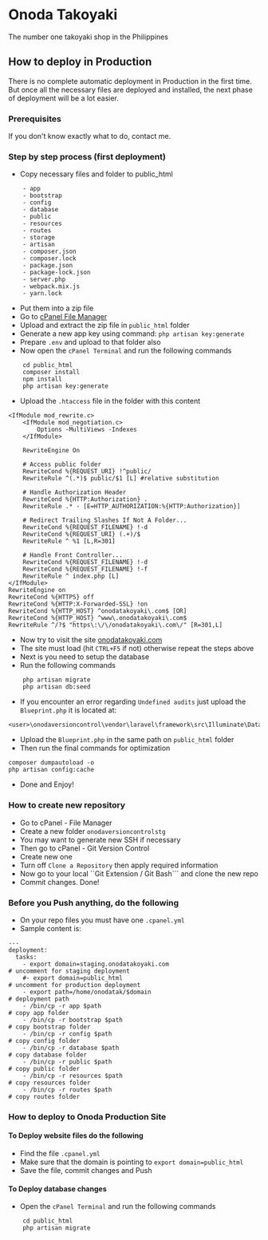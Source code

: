 # Onoda Takoyaki

The number one takoyaki shop in the Philippines

## How to deploy in Production

There is no complete automatic deployment in Production in the first time. But once all the necessary files are deployed and installed, the next phase of deployment will be a lot easier.

### Prerequisites

If you don't know exactly what to do, contact me.

### Step by step process (first deployment)

* Copy necessary files and folder to public_html 
```
	- app
	- bootstrap
	- config
	- database
	- public
	- resources
	- routes
	- storage
	- artisan
	- composer.json
	- composer.lock
	- package.json
	- package-lock.json
	- server.php
	- webpack.mix.js
	- yarn.lock
```
* Put them into a zip file
* Go to [cPanel File Manager](https://sg11.fcomet.com:2083/cpsess1197729065/frontend/paper_lantern/filemanager/index.html)
* Upload and extract the zip file in `public_html` folder
* Generate a new app key using command: `php artisan key:generate`
* Prepare `.env` and upload to that folder also
* Now open the `cPanel Terminal` and run the following commands
```
    cd public_html
    composer install
    npm install
    php artisan key:generate
```
* Upload the `.htaccess` file in the folder with this content
```
<IfModule mod_rewrite.c>
    <IfModule mod_negotiation.c>
        Options -MultiViews -Indexes
    </IfModule>

    RewriteEngine On

    # Access public folder
    RewriteCond %{REQUEST_URI} !^public/
    RewriteRule ^(.*)$ public/$1 [L] #relative substitution
    
    # Handle Authorization Header
    RewriteCond %{HTTP:Authorization} .
    RewriteRule .* - [E=HTTP_AUTHORIZATION:%{HTTP:Authorization}]

    # Redirect Trailing Slashes If Not A Folder...
    RewriteCond %{REQUEST_FILENAME} !-d
    RewriteCond %{REQUEST_URI} (.+)/$
    RewriteRule ^ %1 [L,R=301]

    # Handle Front Controller...
    RewriteCond %{REQUEST_FILENAME} !-d
    RewriteCond %{REQUEST_FILENAME} !-f
    RewriteRule ^ index.php [L]
</IfModule>
RewriteEngine on
RewriteCond %{HTTPS} off
RewriteCond %{HTTP:X-Forwarded-SSL} !on
RewriteCond %{HTTP_HOST} ^onodatakoyaki\.com$ [OR]
RewriteCond %{HTTP_HOST} ^www\.onodatakoyaki\.com$
RewriteRule ^/?$ "https\:\/\/onodatakoyaki\.com\/" [R=301,L]
```
* Now try to visit the site [onodatakoyaki.com](https://onodatakoyaki.com)
* The site must load (hit `CTRL+F5` if not) otherwise repeat the steps above
* Next is you need to setup the database
* Run the following commands
```
    php artisan migrate
    php artisan db:seed
```
* If you encounter an error regarding `Undefined audits` just upload the `Blueprint.php` it is located at:
```
<user>\onodaversioncontrol\vendor\laravel\framework\src\Illuminate\Database\Schema
```
* Upload the `Blueprint.php` in the same path on `public_html` folder
* Then run the final commands for optimization
```
composer dumpautoload -o
php artisan config:cache
```
* Done and Enjoy!


### How to create new repository

* Go to cPanel - File Manager
* Create a new folder ```onodaversioncontrolstg```
* You may want to generate new SSH if necessary
* Then go to cPanel - Git Version Control
* Create new one
* Turn off ```Clone a Repository``` then apply required information
* Now go to your local ``Git Extension / Git Bash``` and clone the new repo
* Commit changes. Done!

### Before you Push anything, do the following

* On your repo files you must have one ```.cpanel.yml```
* Sample content is:
```
---
deployment:
  tasks:
    - export domain=staging.onodatakoyaki.com                             # uncomment for staging deployment
    #- export domain=public_html                                          # uncomment for production deployment
    - export path=/home/onodatak/$domain                                  # deployment path
    - /bin/cp -r app $path                                                # copy app folder
    - /bin/cp -r bootstrap $path                                          # copy bootstrap folder
    - /bin/cp -r config $path                                             # copy config folder
    - /bin/cp -r database $path                                           # copy database folder
    - /bin/cp -r public $path                                             # copy public folder
    - /bin/cp -r resources $path                                          # copy resources folder
    - /bin/cp -r routes $path                                             # copy routes folder
```

### How to deploy to Onoda Production Site
#### To Deploy website files do the following
* Find the file ```.cpanel.yml```
* Make sure that the domain is pointing to ```export domain=public_html```
* Save the file, commit changes and Push

#### To Deploy database changes
* Open the `cPanel Terminal` and run the following commands
```
    cd public_html
    php artisan migrate
```
